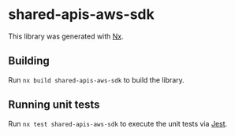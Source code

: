 # shared-apis-aws-sdk

This library was generated with [Nx](https://nx.dev).

## Building

Run `nx build shared-apis-aws-sdk` to build the library.

## Running unit tests

Run `nx test shared-apis-aws-sdk` to execute the unit tests via [Jest](https://jestjs.io).
